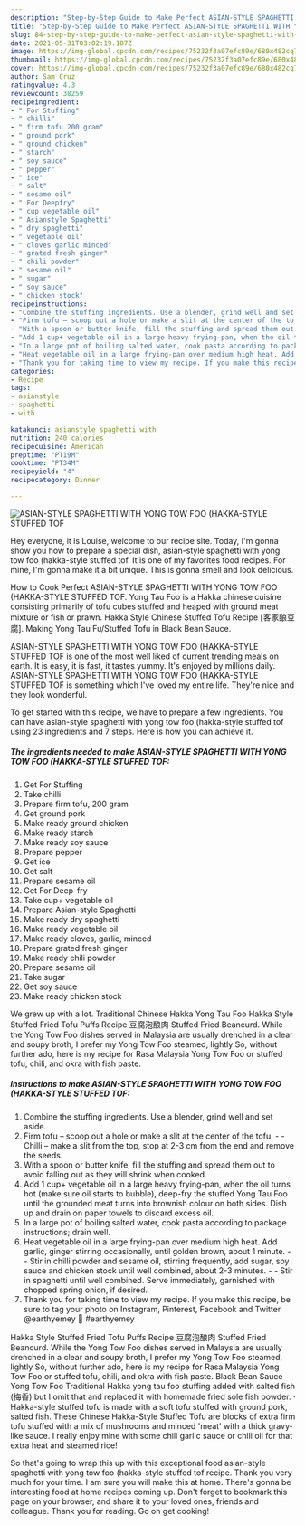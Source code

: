 ```yaml
---
description: "Step-by-Step Guide to Make Perfect ASIAN-STYLE SPAGHETTI WITH YONG TOW FOO (HAKKA-STYLE STUFFED TOF"
title: "Step-by-Step Guide to Make Perfect ASIAN-STYLE SPAGHETTI WITH YONG TOW FOO (HAKKA-STYLE STUFFED TOF"
slug: 84-step-by-step-guide-to-make-perfect-asian-style-spaghetti-with-yong-tow-foo-hakka-style-stuffed-tof
date: 2021-05-31T03:02:19.107Z
image: https://img-global.cpcdn.com/recipes/75232f3a07efc89e/680x482cq70/asian-style-spaghetti-with-yong-tow-foo-hakka-style-stuffed-tof-recipe-main-photo.jpg
thumbnail: https://img-global.cpcdn.com/recipes/75232f3a07efc89e/680x482cq70/asian-style-spaghetti-with-yong-tow-foo-hakka-style-stuffed-tof-recipe-main-photo.jpg
cover: https://img-global.cpcdn.com/recipes/75232f3a07efc89e/680x482cq70/asian-style-spaghetti-with-yong-tow-foo-hakka-style-stuffed-tof-recipe-main-photo.jpg
author: Sam Cruz
ratingvalue: 4.3
reviewcount: 38259
recipeingredient:
- " For Stuffing"
- " chilli"
- " firm tofu 200 gram"
- " ground pork"
- " ground chicken"
- " starch"
- " soy sauce"
- " pepper"
- " ice"
- " salt"
- " sesame oil"
- " For Deepfry"
- " cup vegetable oil"
- " Asianstyle Spaghetti"
- " dry spaghetti"
- " vegetable oil"
- " cloves garlic minced"
- " grated fresh ginger"
- " chili powder"
- " sesame oil"
- " sugar"
- " soy sauce"
- " chicken stock"
recipeinstructions:
- "Combine the stuffing ingredients. Use a blender, grind well and set aside."
- "Firm tofu – scoop out a hole or make a slit at the center of the tofu.  Chilli – make a slit from the top, stop at 2-3 cm from the end and remove the seeds."
- "With a spoon or butter knife, fill the stuffing and spread them out to avoid falling out as they will shrink when cooked."
- "Add 1 cup+ vegetable oil in a large heavy frying-pan, when the oil turns hot (make sure oil starts to bubble), deep-fry the stuffed Yong Tau Foo until the grounded meat turns into brownish colour on both sides. Dish up and drain on paper towels to discard excess oil."
- "In a large pot of boiling salted water, cook pasta according to package instructions; drain well."
- "Heat vegetable oil in a large frying-pan over medium high heat. Add garlic, ginger stirring occasionally, until golden brown, about 1 minute.  Stir in chilli powder and sesame oil, stirring frequently, add sugar, soy sauce and chicken stock until well combined, about 2-3 minutes.  Stir in spaghetti until well combined. Serve immediately, garnished with chopped spring onion, if desired."
- "Thank you for taking time to view my recipe. If you make this recipe, be sure to tag your photo on Instagram, Pinterest, Facebook and Twitter @earthyemey 🧐 #earthyemey"
categories:
- Recipe
tags:
- asianstyle
- spaghetti
- with

katakunci: asianstyle spaghetti with 
nutrition: 240 calories
recipecuisine: American
preptime: "PT19M"
cooktime: "PT34M"
recipeyield: "4"
recipecategory: Dinner

---
```



![ASIAN-STYLE SPAGHETTI WITH YONG TOW FOO (HAKKA-STYLE STUFFED TOF](https://img-global.cpcdn.com/recipes/75232f3a07efc89e/680x482cq70/asian-style-spaghetti-with-yong-tow-foo-hakka-style-stuffed-tof-recipe-main-photo.jpg)

Hey everyone, it is Louise, welcome to our recipe site. Today, I'm gonna show you how to prepare a special dish, asian-style spaghetti with yong tow foo (hakka-style stuffed tof. It is one of my favorites food recipes. For mine, I'm gonna make it a bit unique. This is gonna smell and look delicious.

How to Cook Perfect ASIAN-STYLE SPAGHETTI WITH YONG TOW FOO (HAKKA-STYLE STUFFED TOF. Yong Tau Foo is a Hakka chinese cuisine consisting primarily of tofu cubes stuffed and heaped with ground meat mixture or fish or prawn. Hakka Style Chinese Stuffed Tofu Recipe [客家酿豆腐]. Making Yong Tau Fu/Stuffed Tofu in Black Bean Sauce.

ASIAN-STYLE SPAGHETTI WITH YONG TOW FOO (HAKKA-STYLE STUFFED TOF is one of the most well liked of current trending meals on earth. It is easy, it is fast, it tastes yummy. It's enjoyed by millions daily. ASIAN-STYLE SPAGHETTI WITH YONG TOW FOO (HAKKA-STYLE STUFFED TOF is something which I've loved my entire life. They're nice and they look wonderful.


To get started with this recipe, we have to prepare a few ingredients. You can have asian-style spaghetti with yong tow foo (hakka-style stuffed tof using 23 ingredients and 7 steps. Here is how you can achieve it.

<!--inarticleads1-->

##### The ingredients needed to make ASIAN-STYLE SPAGHETTI WITH YONG TOW FOO (HAKKA-STYLE STUFFED TOF:

1. Get  For Stuffing
1. Take  chilli
1. Prepare  firm tofu, 200 gram
1. Get  ground pork
1. Make ready  ground chicken
1. Make ready  starch
1. Make ready  soy sauce
1. Prepare  pepper
1. Get  ice
1. Get  salt
1. Prepare  sesame oil
1. Get  For Deep-fry
1. Take  cup+ vegetable oil
1. Prepare  Asian-style Spaghetti
1. Make ready  dry spaghetti
1. Make ready  vegetable oil
1. Make ready  cloves, garlic, minced
1. Prepare  grated fresh ginger
1. Make ready  chili powder
1. Prepare  sesame oil
1. Take  sugar
1. Get  soy sauce
1. Make ready  chicken stock


We grew up with a lot. Traditional Chinese Hakka Yong Tau Foo Hakka Style Stuffed Fried Tofu Puffs Recipe 豆腐泡酿肉 Stuffed Fried Beancurd. While the Yong Tow Foo dishes served in Malaysia are usually drenched in a clear and soupy broth, I prefer my Yong Tow Foo steamed, lightly So, without further ado, here is my recipe for Rasa Malaysia Yong Tow Foo or stuffed tofu, chili, and okra with fish paste. 

<!--inarticleads2-->

##### Instructions to make ASIAN-STYLE SPAGHETTI WITH YONG TOW FOO (HAKKA-STYLE STUFFED TOF:

1. Combine the stuffing ingredients. Use a blender, grind well and set aside.
1. Firm tofu – scoop out a hole or make a slit at the center of the tofu. -  - Chilli – make a slit from the top, stop at 2-3 cm from the end and remove the seeds.
1. With a spoon or butter knife, fill the stuffing and spread them out to avoid falling out as they will shrink when cooked.
1. Add 1 cup+ vegetable oil in a large heavy frying-pan, when the oil turns hot (make sure oil starts to bubble), deep-fry the stuffed Yong Tau Foo until the grounded meat turns into brownish colour on both sides. Dish up and drain on paper towels to discard excess oil.
1. In a large pot of boiling salted water, cook pasta according to package instructions; drain well.
1. Heat vegetable oil in a large frying-pan over medium high heat. Add garlic, ginger stirring occasionally, until golden brown, about 1 minute. -  - Stir in chilli powder and sesame oil, stirring frequently, add sugar, soy sauce and chicken stock until well combined, about 2-3 minutes. -  - Stir in spaghetti until well combined. Serve immediately, garnished with chopped spring onion, if desired.
1. Thank you for taking time to view my recipe. If you make this recipe, be sure to tag your photo on Instagram, Pinterest, Facebook and Twitter @earthyemey 🧐 #earthyemey


Hakka Style Stuffed Fried Tofu Puffs Recipe 豆腐泡酿肉 Stuffed Fried Beancurd. While the Yong Tow Foo dishes served in Malaysia are usually drenched in a clear and soupy broth, I prefer my Yong Tow Foo steamed, lightly So, without further ado, here is my recipe for Rasa Malaysia Yong Tow Foo or stuffed tofu, chili, and okra with fish paste. Black Bean Sauce Yong Tow Foo Traditional Hakka yong tau foo stuffing added with salted fish (梅香) but I omit that and replaced it with homemade fried sole fish powder. · Hakka-style stuffed tofu is made with a soft tofu stuffed with ground pork, salted fish. These Chinese Hakka-Style Stuffed Tofu are blocks of extra firm tofu stuffed with a mix of mushrooms and minced &#39;meat&#39; with a thick gravy-like sauce. I really enjoy mine with some chili garlic sauce or chili oil for that extra heat and steamed rice! 

So that's going to wrap this up with this exceptional food asian-style spaghetti with yong tow foo (hakka-style stuffed tof recipe. Thank you very much for your time. I am sure you will make this at home. There's gonna be interesting food at home recipes coming up. Don't forget to bookmark this page on your browser, and share it to your loved ones, friends and colleague. Thank you for reading. Go on get cooking!
